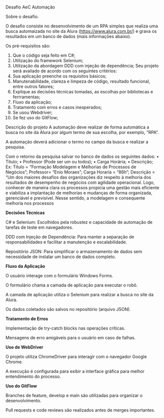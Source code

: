 Desafio AeC Automação

Sobre o desafio.

O desafio consiste no desenvolvimento de um RPA simples que realiza uma busca 
automaizada no site da Alura (https://www.alura.com.br/) e grava os resultados em um 
banco de dados (mais informações abaixo). 

Os pré-requisitos são: 
1. Que o código seja feito em C#; 
2. Utilização do framework Selenium; 
3. Utilização da abordagem DDD com injeção de dependência;
Seu projeto será avaliado de acordo com os seguintes critérios: 
1. Sua aplicação preenche os requisitos básicos; 
2. Manutenabilidade, clareza e limpeza de código, resultado funcional, entre outros fatores; 
3. Explique as decisões técnicas tomadas, as escolhas por bibliotecas e ferrramentas; 
4. Fluxo da aplicação;
5. Tratamento com erros e casos inesperados; 
6. Se usou Webdriver; 
7. Se fez uso do GitFlow;

Descrição do projeto
A automação deve realizar de forma automática a busca no site da Alura por algum termo 
de sua escolha, por exemplo, “RPA”.

A automação deverá adicionar o termo no campo da busca e realizar a pesquisa. 


Com o retorno da pesquisa salvar no banco de dados os seguintes dados: 
• Titulo; 
• Professor (Pode ser um ou todos); 
• Carga Horária; 
• Descrição; 
 Ex: Titulo = “Formação Modelagem e Melhorias de Processos de Negócios”; 
Professor= “Enio Moraes”; 
Carga Horaria = “86h”; 
Descrição = “Um dos maiores desafios das organizações diz respeito à melhoria dos 
resultados de desempenho de negócios com agilidade operacional. Logo, conhecer 
de maneira clara os processos propicia uma gestão mais eficiente e viabiliza a 
implantação de melhorias e mudanças de forma organizada, gerenciável e 
previsível. Nesse sentido, a modelagem e consequente melhoria nos processos


**Decisões Técnicas**

C# e Selenium: Escolhidos pela robustez e capacidade de automação de tarefas de teste em navegadores.

DDD com Injeção de Dependência: Para manter a separação de responsabilidades e facilitar a manutenção e escalabilidade.

Repositório JSON: Para simplificar o armazenamento de dados sem necessidade de instalar um banco de dados completo.

**Fluxo da Aplicação**

O usuário interage com o formulário Windows Forms.

O formulário chama a camada de aplicação para executar o robô.


A camada de aplicação utiliza o Selenium para realizar a busca no site da Alura.

Os dados coletados são salvos no repositório (arquivo JSON).

**Tratamento de Erros**

Implementação de try-catch blocks nas operações críticas.

Mensagens de erro amigáveis para o usuário em caso de falhas.

**Uso de WebDriver**

O projeto utiliza ChromeDriver para interagir com o navegador Google Chrome.

A execução é configurada para exibir a interface gráfica para melhor entendimento do processo.

**Uso do GitFlow**

Branches de feature, develop e main são utilizadas para organizar o desenvolvimento.

Pull requests e code reviews são realizados antes de merges importantes.
